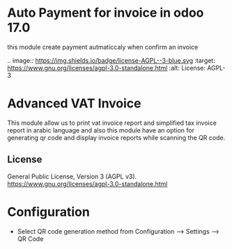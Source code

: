 <h1>Auto Payment for invoice in odoo 17.0 </h1>

this module create payment autmaticcaly when confirm an invoice 

.. image:: https://img.shields.io/badge/license-AGPL--3-blue.svg
    :target: https://www.gnu.org/licenses/agpl-3.0-standalone.html
    :alt: License: AGPL-3

Advanced VAT Invoice
====================
This module allow us to print vat invoice report and simplified tax invoice
report in arabic language and also this module have an option for generating
qr code and display invoice reports while scanning the QR code.

License
-------
General Public License, Version 3 (AGPL v3).
https://www.gnu.org/licenses/agpl-3.0-standalone.html

Configuration
=============
* Select QR code generation method from Configuration --> Settings --> QR Code

